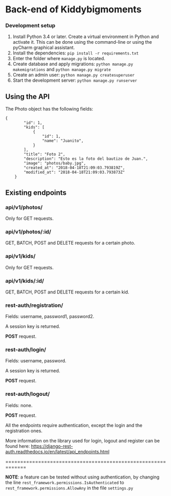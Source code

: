 # Back-end of Kiddybigmoments

### Development setup

1. Install Python 3.4 or later. Create a virtual environment in Python and activate it. This can be done using the command-line or using the pyCharm graphical assistant.
2. Install the dependencies: `pip install -r requirements.txt`
3. Enter the folder where `manage.py` is located.
4. Create database and apply migrations: `python manage.py makemigrations` and `python manage.py migrate`
5. Create an admin user: `python manage.py createsuperuser`
6. Start the development server: `python manage.py runserver`


## Using the API

The Photo object has the following fields:

```
{
        "id": 1,
        "kids": [
            {
                "id": 1,
                "name": "Juanito",
            }
        ],
        "title": "Foto 2",
        "description": "Esto es la foto del bautizo de Juan.",
        "image": "photos/baby.jpg",
        "created_at": "2018-04-18T21:09:03.793819Z",
        "modified_at": "2018-04-18T21:09:03.793873Z"
    }

```

## Existing endpoints

### api/v1/photos/

Only for GET requests.

### api/v1/photos/:id/

GET, BATCH, POST and DELETE requests for a certain photo.

### api/v1/kids/

Only for GET requests.

### api/v1/kids/:id/

GET, BATCH, POST and DELETE requests for a certain kid.


### rest-auth/registration/

Fields: username, password1, password2.

A session key is returned.

**POST** request.

### rest-auth/login/

Fields: username, password.

A session key is returned.

**POST** request.

### rest-auth/logout/

Fields: none.

**POST** request.

All the endpoints require authentication, except the login and the registration ones.

More information on the library used for login, logout and register can be found here: 
https://django-rest-auth.readthedocs.io/en/latest/api_endpoints.html
 

=============================================================

**NOTE**: a feature can be tested without using authentication, by changing the line 
`rest_framework.permissions.IsAuthenticated` to `rest_framework.permissions.AllowAny` in the file `settings.py`  
